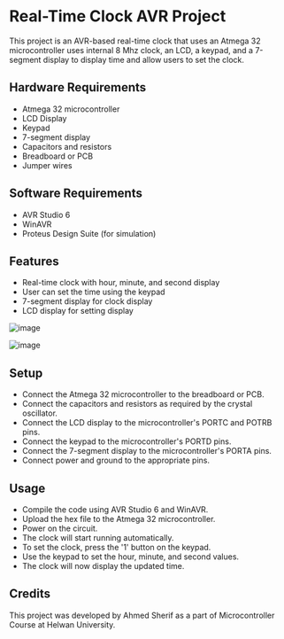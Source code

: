 # Real-Time Clock AVR Project

This project is an AVR-based real-time clock that uses an Atmega 32 microcontroller uses internal 8 Mhz clock, an LCD, a keypad, and a 7-segment display to display time and allow users to set the clock.

## Hardware Requirements
- Atmega 32 microcontroller  
- LCD Display  
- Keypad  
- 7-segment display  
- Capacitors and resistors  
- Breadboard or PCB  
- Jumper wires  
## Software Requirements 
- AVR Studio 6  
- WinAVR  
- Proteus Design Suite (for simulation)    

## Features
- Real-time clock with hour, minute, and second display  
- User can set the time using the keypad  
- 7-segment display for clock display  
- LCD display for setting display  


![image](https://user-images.githubusercontent.com/72231218/237036530-c3dcb345-94ca-4383-9a3d-12559e7950ef.png)


![image](https://user-images.githubusercontent.com/72231218/237036744-8032acf3-de12-4b06-b236-a877a16b2138.png)

## Setup
- Connect the Atmega 32 microcontroller to the breadboard or PCB.    
- Connect the capacitors and resistors as required by the crystal oscillator.  
- Connect the LCD display to the microcontroller's PORTC and POTRB pins.  
- Connect the keypad to the microcontroller's PORTD pins.  
- Connect the 7-segment display to the microcontroller's PORTA pins.  
- Connect power and ground to the appropriate pins.  

## Usage
- Compile the code using AVR Studio 6 and WinAVR.  
- Upload the hex file to the Atmega 32 microcontroller.  
- Power on the circuit.  
- The clock will start running automatically.  
- To set the clock, press the '1' button on the keypad.  
- Use the keypad to set the hour, minute, and second values.  
- The clock will now display the updated time.  
 
## Credits
This project was developed by Ahmed Sherif as a part of Microcontroller Course at Helwan University. 


